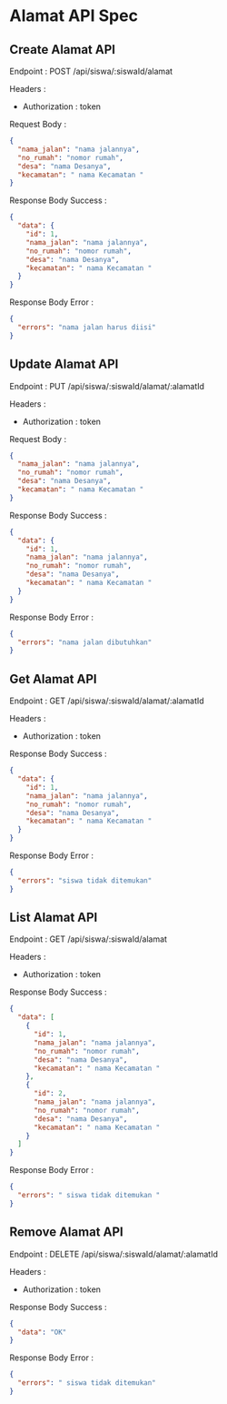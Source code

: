 # Alamat API Spec

## Create Alamat API

Endpoint : POST /api/siswa/:siswaId/alamat

Headers :

- Authorization : token

Request Body :

```json
{
  "nama_jalan": "nama jalannya",
  "no_rumah": "nomor rumah",
  "desa": "nama Desanya",
  "kecamatan": " nama Kecamatan "
}
```

Response Body Success :

```json
{
  "data": {
    "id": 1,
    "nama_jalan": "nama jalannya",
    "no_rumah": "nomor rumah",
    "desa": "nama Desanya",
    "kecamatan": " nama Kecamatan "
  }
}
```

Response Body Error :

```json
{
  "errors": "nama jalan harus diisi"
}
```

## Update Alamat API

Endpoint : PUT /api/siswa/:siswaId/alamat/:alamatId

Headers :

- Authorization : token

Request Body :

```json
{
  "nama_jalan": "nama jalannya",
  "no_rumah": "nomor rumah",
  "desa": "nama Desanya",
  "kecamatan": " nama Kecamatan "
}
```

Response Body Success :

```json
{
  "data": {
    "id": 1,
    "nama_jalan": "nama jalannya",
    "no_rumah": "nomor rumah",
    "desa": "nama Desanya",
    "kecamatan": " nama Kecamatan "
  }
}
```

Response Body Error :

```json
{
  "errors": "nama jalan dibutuhkan"
}
```

## Get Alamat API

Endpoint : GET /api/siswa/:siswaId/alamat/:alamatId

Headers :

- Authorization : token

Response Body Success :

```json
{
  "data": {
    "id": 1,
    "nama_jalan": "nama jalannya",
    "no_rumah": "nomor rumah",
    "desa": "nama Desanya",
    "kecamatan": " nama Kecamatan "
  }
}
```

Response Body Error :

```json
{
  "errors": "siswa tidak ditemukan"
}
```

## List Alamat API

Endpoint : GET /api/siswa/:siswaId/alamat

Headers :

- Authorization : token

Response Body Success :

```json
{
  "data": [
    {
      "id": 1,
      "nama_jalan": "nama jalannya",
      "no_rumah": "nomor rumah",
      "desa": "nama Desanya",
      "kecamatan": " nama Kecamatan "
    },
    {
      "id": 2,
      "nama_jalan": "nama jalannya",
      "no_rumah": "nomor rumah",
      "desa": "nama Desanya",
      "kecamatan": " nama Kecamatan "
    }
  ]
}
```

Response Body Error :

```json
{
  "errors": " siswa tidak ditemukan "
}
```

## Remove Alamat API

Endpoint : DELETE /api/siswa/:siswaId/alamat/:alamatId

Headers :

- Authorization : token

Response Body Success :

```json
{
  "data": "OK"
}
```

Response Body Error :

```json
{
  "errors": " siswa tidak ditemukan"
}
```
